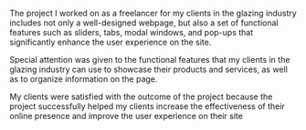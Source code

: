 The project I worked on as a freelancer for my clients in the glazing industry includes not only a well-designed webpage, but also a set of functional features such as sliders, tabs, modal windows, and pop-ups that significantly enhance the user experience on the site.

Special attention was given to the functional features that my clients in the glazing industry can use to showcase their products and services, as well as to organize information on the page.

My clients were satisfied with the outcome of the project because the project successfully helped my clients increase the effectiveness of their online presence and improve the user experience on their site
